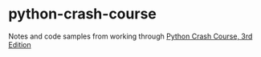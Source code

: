 # python-crash-course
Notes and code samples from working through [Python Crash Course, 3rd Edition](https://nostarch.com/python-crash-course-3rd-edition)